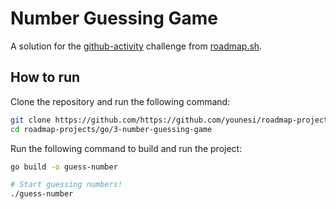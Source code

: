 # Number Guessing Game

A solution for the [github-activity](https://roadmap.sh/projects/number-guessing-game) challenge from [roadmap.sh](https://roadmap.sh/).

## How to run
Clone the repository and run the following command:

```bash
git clone https://github.com/https://github.com/younesi/roadmap-projects/.git
cd roadmap-projects/go/3-number-guessing-game
```

Run the following command to build and run the project:

```bash
go build -o guess-number

# Start guessing numbers!
./guess-number

